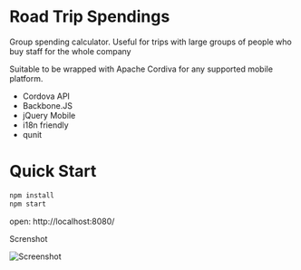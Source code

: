 Road Trip Spendings
===================

Group spending calculator. Useful for trips with large groups of people who buy staff for the whole company

Suitable to be wrapped with Apache Cordiva for any supported mobile platform.

* Cordova API
* Backbone.JS
* jQuery Mobile
* i18n friendly
* qunit

# Quick Start

```bash
npm install
npm start
```
open: http://localhost:8080/

Screnshot

![Screenshot](img/screenshot.png?raw=true)
